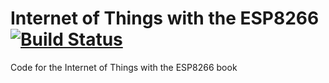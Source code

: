 # Internet of Things with the ESP8266 [![Build Status](https://travis-ci.org/openhomeautomation/iot-esp8266.svg)](https://travis-ci.org/openhomeautomation/iot-esp8266)

Code for the Internet of Things with the ESP8266 book
